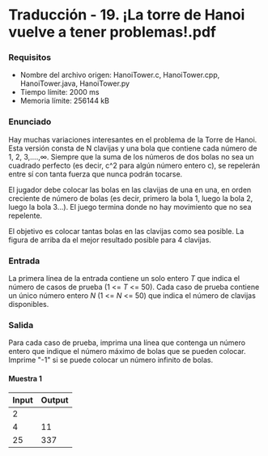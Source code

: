 # Traducción - 19. ¡La torre de Hanoi vuelve a tener problemas!.pdf

### Requisitos
- Nombre del archivo origen: HanoiTower.c, HanoiTower.cpp, HanoiTower.java, HanoiTower.py
- Tiempo límite: 2000 ms
- Memoria límite: 256144 kB

### Enunciado
Hay muchas variaciones interesantes en el problema de la Torre de Hanoi. Esta versión consta de N clavijas y una bola que contiene cada número de 1, 2, 3,....,∞. Siempre que la suma de los números de dos bolas no sea un cuadrado perfecto (es decir, c^2 para algún número entero c), se repelerán entre sí con tanta fuerza que nunca podrán tocarse.

El jugador debe colocar las bolas en las clavijas de una en una, en orden creciente de número de bolas (es decir, primero la bola 1, luego la bola 2, luego la bola 3...). El juego termina donde no hay movimiento que no sea repelente.

El objetivo es colocar tantas bolas en las clavijas como sea posible. La figura de arriba da el mejor resultado posible para 4 clavijas.

### Entrada
La primera línea de la entrada contiene un solo entero *T* que indica el número de casos de prueba (1 <= *T* <= 50). Cada caso de prueba contiene un único número entero *N* (1 <= *N* <= 50) que indica el número de clavijas disponibles.

### Salida
Para cada caso de prueba, imprima una línea que contenga un número entero que indique el número máximo de bolas que se pueden colocar. Imprime "-1" si se puede colocar un número infinito de bolas.

#### Muestra 1
| Input | Output |
| ----- | ------ |
| 2     |        |
| 4     | 11     |
| 25    | 337    |
